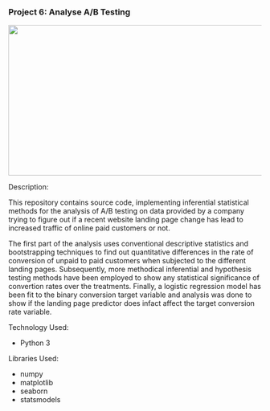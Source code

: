 ### Project 6: Analyse A/B Testing
<p align="center">
    <img width="600" height="300"
     src="https://images.ctfassets.net/zw48pl1isxmc/4QYN7VubAAgEAGs0EuWguw/165749ef2fa01c1c004b6a167fd27835/ab-testing.png">
</p>

Description:

This repository contains source code, implementing inferential
statistical methods for the analysis of A/B testing on data
provided by a company trying to figure out if a recent website
landing page change has lead to increased traffic of online paid
customers or not. 
    
The first part of the analysis uses conventional descriptive
statistics and bootstrapping techniques to find out
quantitative differences in the rate of conversion of unpaid
to paid customers when subjected to the different landing
pages. Subsequently, more methodical inferential and
hypothesis testing methods have been employed to show any
statistical significance of convertion rates over the
treatments. Finally, a logistic regression
model has been fit to the binary conversion target
variable and analysis was done to show if the landing
page predictor does infact affect the target
conversion rate variable.

Technology Used:

* Python 3

Libraries Used:

* numpy
* matplotlib
* seaborn
* statsmodels